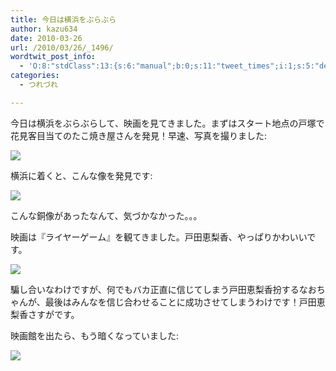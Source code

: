 ```yaml
---
title: 今日は横浜をぶらぶら
author: kazu634
date: 2010-03-26
url: /2010/03/26/_1496/
wordtwit_post_info:
  - 'O:8:"stdClass":13:{s:6:"manual";b:0;s:11:"tweet_times";i:1;s:5:"delay";i:0;s:7:"enabled";i:1;s:10:"separation";s:2:"60";s:7:"version";s:3:"3.7";s:14:"tweet_template";b:0;s:6:"status";i:2;s:6:"result";a:0:{}s:13:"tweet_counter";i:2;s:13:"tweet_log_ids";a:1:{i:0;i:5187;}s:9:"hash_tags";a:0:{}s:8:"accounts";a:1:{i:0;s:7:"kazu634";}}'
categories:
  - つれづれ

---
```

<div class="section">
<p>
    今日は横浜をぶらぶらして、映画を見てきました。まずはスタート地点の戸塚で花見客目当てのたこ焼き屋さんを発見！早速、写真を撮りました:
</p>
  
<p>
<center>
</center>
</p>
  
<p>
<a href="http://flickr.com/photos/42332031@N02/4464771160/" onclick="__gaTracker('send', 'event', 'outbound-article', 'http://flickr.com/photos/42332031@N02/4464771160/', '');" title="Takoyaki-ya"><img src="http://farm3.static.flickr.com/2794/4464771160_076c9a7ae0.jpg" /></a>
</p></p> 
  
<p>
    横浜に着くと、こんな像を発見です:
</p>
  
<p>
<center>
</center>
</p>
  
<p>
<a href="http://flickr.com/photos/42332031@N02/4464771436/" onclick="__gaTracker('send', 'event', 'outbound-article', 'http://flickr.com/photos/42332031@N02/4464771436/', '');" title="A statue at Yokohama"><img src="http://farm3.static.flickr.com/2696/4464771436_33ce895d1b.jpg" /></a>
</p></p> 
  
<p>
    こんな銅像があったなんて、気づかなかった。。。
</p>
  
<p>
    映画は『ライヤーゲーム』を観てきました。戸田恵梨香、やっぱりかわいいです。
</p>
  
<p>
<center>
</center>
</p>
  
<p>
<a href="http://flickr.com/photos/42332031@N02/4464860586/" onclick="__gaTracker('send', 'event', 'outbound-article', 'http://flickr.com/photos/42332031@N02/4464860586/', '');" title="Liar Game"><img src="http://farm5.static.flickr.com/4001/4464860586_4c027d9d89.jpg" /></a>
</p></p> 
  
<p>
    騙し合いなわけですが、何でもバカ正直に信じてしまう戸田恵梨香扮するなおちゃんが、最後はみんなを信じ合わせることに成功させてしまうわけです！戸田恵梨香さすがです。
</p>
  
<p>
    映画館を出たら、もう暗くなっていました:
</p>
  
<p>
<center>
</center>
</p>
  
<p>
<a href="http://flickr.com/photos/42332031@N02/4464771720/" onclick="__gaTracker('send', 'event', 'outbound-article', 'http://flickr.com/photos/42332031@N02/4464771720/', '');" title="Yokohama at night"><img src="http://farm5.static.flickr.com/4004/4464771720_3da1797471.jpg" /></a>
</p></p>
</div>
